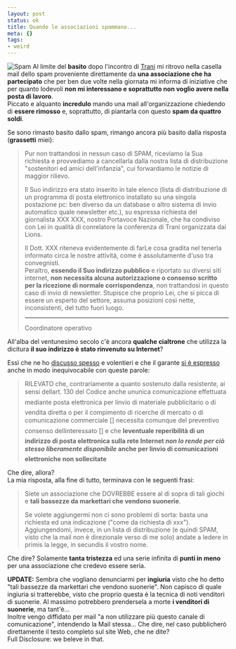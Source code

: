 ```yaml
--- 
layout: post
status: ok
title: Quando le associazioni spammano...
meta: {}
tags: 
- weird
---
```

![Spam](http://fast.mgpf.it/20061012_spam.jpg)
Al limite del **basito** dopo l'incontro di [Trani][1] mi ritrovo nella casella mail dello spam proveniente direttamente da **una associazione che ha partecipato** che per ben due volte nella giornata mi informa di iniziative che per quanto lodevoli **non mi interessano e soprattutto non voglio avere nella posta di lavoro**.  
Piccato e alquanto **incredulo** mando una mail all'organizzazione chiedendo di **essere rimosso** e, soprattutto, di piantarla con questo **spam da quattro soldi**.  
  
Se sono rimasto basito dallo spam, rimango ancora più basito dalla risposta (**grassetti** miei):  
> Pur non trattandosi in nessun caso di SPAM, riceviamo la Sua richiesta e provvediamo a cancellarla dalla nostra lista di distribuzione "sostenitori ed amici dell'infanzia", cui forwardiamo le notizie di maggior rilievo.  
>  
> Il Suo indirizzo era stato inserito in tale elenco (lista di distribuzione di un programma di posta elettronico installato su una singola postazione pc: ben diverso da un database o altro sistema di invio automatico quale newsletter etc.), su espressa richiesta del giornalista XXX XXX, nostro Portavoce Nazionale, che ha condiviso con Lei in qualità di conrelatore la conferenza di Trani organizzata dai Lions.  
>  
> Il Dott. XXX riteneva evidentemente di farLe cosa gradita nel tenerla informato circa le nostre attività, come è assolutamente d'uso tra convegnisti.  
> Peraltro, **essendo il Suo indirizzo pubblico** e riportato su diversi siti internet, **non necessita alcuna autorizzazione o consenso scritto per la ricezione di normale corrispondenza**, non trattandosi in questo caso di invio di newsletter. Stupisce che proprio Lei, che si picca di essere un esperto del settore, assuma posizioni così nette, inconsistenti, del tutto fuori luogo.   
>   
> *** ******* *****  
> Coordinatore operativo
  
All'alba del ventunesimo secolo c'è ancora **qualche cialtrone** che utilizza la dicitura **il suo indirizzo è stato rinvenuto su Internet**?  
  
Essì che ne ho [discusso spesso][2] e volentieri e che il garante [si è espresso][3] anche in modo inequivocabile con queste parole:  
  
> RILEVATO che, contrariamente a quanto sostenuto dalla resistente, ai sensi dellart. 130 del Codice anche ununica comunicazione effettuata mediante posta elettronica per linvio di materiale pubblicitario o di vendita diretta o per il compimento di ricerche di mercato o di comunicazione commerciale [] necessita comunque del preventivo consenso dellinteressato [] e che **leventuale reperibilità di un indirizzo di posta elettronica sulla rete Internet _non lo rende per ciò stesso liberamente disponibile_ anche per linvio di comunicazioni elettroniche non sollecitate** 
  
Che dire, allora?  
La mia risposta, alla fine di tutto, terminava con le seguenti frasi:  
  
> Siete un associazione che DOVREBBE essere al di sopra di tali giochi e **tali bassezze da markettari che vendono suonerie**.  
>  
>  Se volete aggiungermi non ci sono problemi di sorta: basta una
richiesta ed una indicazione ("come da richiesta di xxx").  
> Aggiungendomi, invece, in un lista di distribuzione (e quindi SPAM,
visto che la mail non è direzionale verso di me solo) andate a ledere
in primis la legge, in secundis il vostro nome.  
  
Che dire? Solamente **tanta tristezza** ed una serie infinita di **punti in meno** per una associazione che credevo essere seria.  
  
  
**UPDATE:** Sembra che vogliano denunciarmi per **ingiuria** visto che ho detto "tali bassezze da markettari che vendono suonerie". Non capisco di quale ingiuria si tratterebbe, visto che proprio questa è la tecnica di noti venditori di suonerie. Al massimo potrebbero prendersela a morte **i venditori di suonerie**, ma tant'è...  
Inoltre vengo diffidato per mail "a non utilizzare più questo canale di comunicazione", intendendo la Mail stessa... Che dire, nel caso pubblicherò direttamente il testo completo sul site Web, che ne dite?  
Full Disclosure: we beleve in that.  
  
  
[1]: http://www.lastknight.com/2008/04/06/insicurezza-dove-finisce-la-paura-ed-inizia-internet/
[2]: http://www.lastknight.com/2006/10/12/il-tuo-indirizzo-e-stato-reperito-su-internet/
[3]: http://www.garanteprivacy.it/garante/doc.jsp?ID=1289884 
